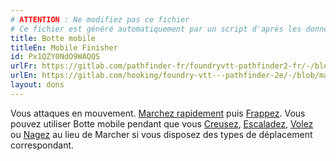 ```yaml
---
# ATTENTION : Ne modifiez pas ce fichier
# Ce fichier est généré automatiquement par un script d'après les données du module Foundry VTT officiel et de sa traduction
title: Botte mobile
titleEn: Mobile Finisher
id: Px1QZY0NdO9WAQQS
urlFr: https://gitlab.com/pathfinder-fr/foundryvtt-pathfinder2-fr/-/blob/master/data/feats/Px1QZY0NdO9WAQQS.htm
urlEn: https://gitlab.com/hooking/foundry-vtt---pathfinder-2e/-/blob/master/packs/data/feats.db/mobile-finisher.json
layout: dons
---
```

Vous attaques en mouvement. [Marchez rapidement](../actions/marcher-rapidement.html) puis [Frappez](../actions/frapper.html). Vous pouvez utiliser Botte mobile pendant que vous [Creusez](../actions/creuser.html), [Escaladez](../actions/escalader.html), [Volez](../actions/voler.html) ou [Nagez](../actions/nager.html) au lieu de Marcher si vous disposez des types de déplacement correspondant.
